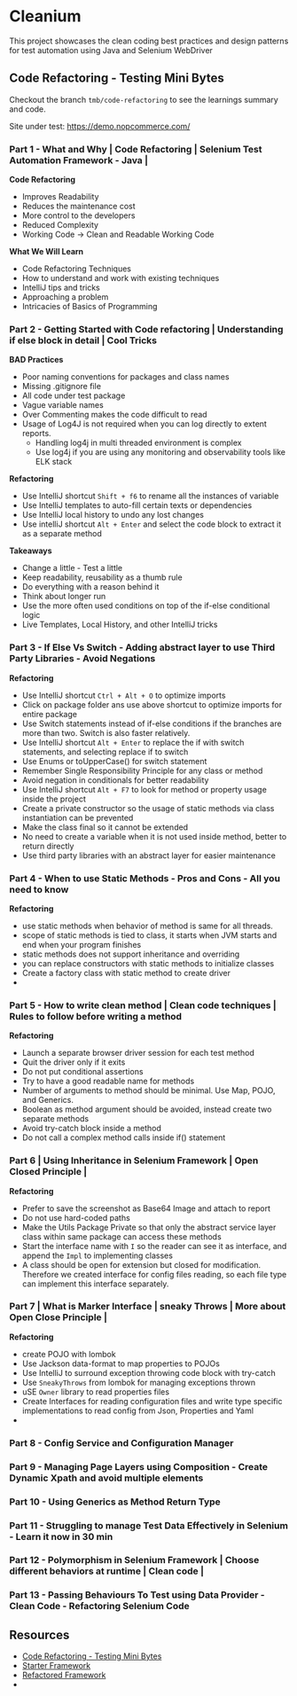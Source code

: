 # Cleanium

This project showcases the clean coding best practices and design patterns for test automation using Java and Selenium
WebDriver

## Code Refactoring - Testing Mini Bytes

Checkout the branch `tmb/code-refactoring` to see the learnings summary and code.

Site under test: https://demo.nopcommerce.com/

### Part 1 - What and Why | Code Refactoring | Selenium Test Automation Framework - Java |

**Code Refactoring**

* Improves Readability
* Reduces the maintenance cost
* More control to the developers
* Reduced Complexity
* Working Code -> Clean and Readable Working Code

**What We Will Learn**

* Code Refactoring Techniques
* How to understand and work with existing techniques
* IntelliJ tips and tricks
* Approaching a problem
* Intricacies of Basics of Programming

### Part 2 - Getting Started with Code refactoring | Understanding if else block in detail | Cool Tricks

**BAD Practices**

* Poor naming conventions for packages and class names
* Missing .gitignore file
* All code under test package
* Vague variable names
* Over Commenting makes the code difficult to read
* Usage of Log4J is not required when you can log directly to extent reports.
    * Handling log4j in multi threaded environment is complex
    * Use log4j if you are using any monitoring and observability tools like ELK stack

**Refactoring**

* Use IntelliJ shortcut `Shift + f6` to rename all the instances of variable
* Use IntelliJ templates to auto-fill certain texts or dependencies
* Use IntelliJ local history to undo any lost changes
* Use intelliJ shortcut `Alt + Enter` and select the code block to extract it as a separate method

**Takeaways**

* Change a little - Test a little
* Keep readability, reusability as a thumb rule
* Do everything with a reason behind it
* Think about longer run
* Use the more often used conditions on top of the if-else conditional logic
* Live Templates, Local History, and other IntelliJ tricks

### Part 3 - If Else Vs Switch - Adding abstract layer to use Third Party Libraries - Avoid Negations

**Refactoring**

* Use IntelliJ shortcut `Ctrl + Alt + O` to optimize imports
* Click on package folder ans use above shortcut to optimize imports for entire package
* Use Switch statements instead of if-else conditions if the branches are more than two. Switch is also faster
  relatively.
* Use IntelliJ shortcut `Alt + Enter` to replace the if with switch statements, and selecting replace if to switch
* Use Enums or toUpperCase() for switch statement
* Remember Single Responsibility Principle for any class or method
* Avoid negation in conditionals for better readability
* Use IntelliJ shortcut `Alt + F7` to look for method or property usage inside the project
* Create a private constructor so the usage of static methods via class instantiation can be prevented
* Make the class final so it cannot be extended
* No need to create a variable when it is not used inside method, better to return directly
* Use third party libraries with an abstract layer for easier maintenance

### Part 4 - When to use Static Methods - Pros and Cons - All you need to know

**Refactoring**

* use static methods when behavior of method is same for all threads.
* scope of static methods is tied to class, it starts when JVM starts and end when your program finishes
* static methods does not support inheritance and overriding
* you can replace constructors with static methods to initialize classes
* Create a factory class with static method to create driver
*

### Part 5 - How to write clean method | Clean code techniques | Rules to follow before writing a method

**Refactoring**

* Launch a separate browser driver session for each test method
* Quit the driver only if it exits
* Do not put conditional assertions
* Try to have a good readable name for methods
* Number of arguments to method should be minimal. Use Map, POJO, and Generics.
* Boolean as method argument should be avoided, instead create two separate methods
* Avoid try-catch block inside a method
* Do not call a complex method calls inside if() statement

### Part 6 | Using Inheritance in Selenium Framework | Open Closed Principle |

**Refactoring**

* Prefer to save the screenshot as Base64 Image and attach to report
* Do not use hard-coded paths
* Make the Utils Package Private so that only the abstract service layer class within same package can access these
  methods
* Start the interface name with `I` so the reader can see it as interface, and append the `Impl` to implementing classes
* A class should be open for extension but closed for modification. Therefore we created interface for config files
  reading, so each file type can implement this interface separately.

### Part 7 | What is Marker Interface | sneaky Throws | More about Open Close Principle |

**Refactoring**

* create POJO with lombok
* Use Jackson data-format to map properties to POJOs
* Use IntelliJ to surround exception throwing code block with try-catch
* Use `SneakyThrows` from lombok for managing exceptions thrown
* uSE `Owner` library to read properties files
* Create Interfaces for reading configuration files and write type specific implementations to read config from Json,
  Properties and Yaml
* 

### Part 8 - Config Service and Configuration Manager

### Part 9 - Managing Page Layers using Composition - Create Dynamic Xpath and avoid multiple elements

### Part 10 - Using Generics as Method Return Type

### Part 11 - Struggling to manage Test Data Effectively in Selenium - Learn it now in 30 min

### Part 12 - Polymorphism in Selenium Framework | Choose different behaviors at runtime | Clean code |

### Part 13 - Passing Behaviours To Test using Data Provider - Clean Code - Refactoring Selenium Code

###   

###

## Resources

* [Code Refactoring - Testing Mini Bytes](https://www.youtube.com/playlist?list=PL9ok7C7Yn9A9UGTiBDsbW9MZVHH_cgrDa)
* [Starter Framework](https://github.com/pavanoltraining/nopCommerceV1/tree/master)
* [Refactored Framework](https://github.com/amuthansakthivel/SeleniumFramework/tree/main)
* []()